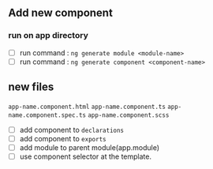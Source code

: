 ## Add new component

### run on app directory

- [ ] run command : `ng generate module <module-name>`
- [ ] run command : `ng generate component <component-name>`

## new files 
`app-name.component.html`
`app-name.component.ts`
`app-name.component.spec.ts`
`app-name.component.scss`

- [ ] add component to `declarations` 
- [ ] add component to `exports`
- [ ] add module to parent module(app.module)
- [ ] use component selector at the template.
